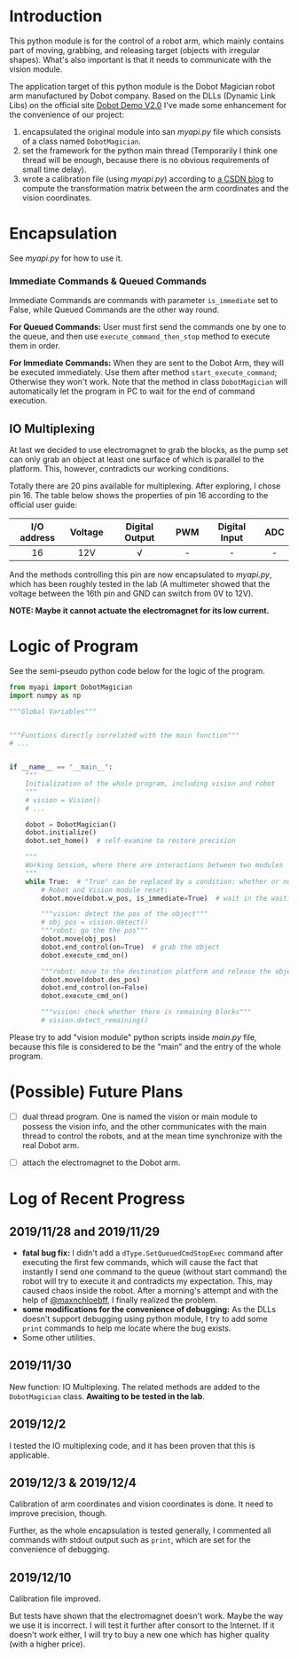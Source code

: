# Introduction

This python module is for the control of a robot arm, which mainly contains part of moving, grabbing, and releasing target (objects with irregular shapes). What's also important is that it needs to communicate with the vision module.

The application target of this python module is the Dobot Magician robot arm manufactured by Dobot company. Based on the DLLs (Dynamic Link Libs) on the official site [Dobot Demo V2.0](https://cn.dobot.cc/downloadcenter/dobot-magician.html?sub_cat=72#sub-download) I've made some enhancement for the convenience of our project:

1. encapsulated the original module into san *myapi.py* file which consists of a class named `DobotMagician`.
2. set the framework for the python main thread (Temporarily I think one thread will be enough, because there is no obvious requirements of small time delay).
3. wrote a calibration file (using *myapi.py*) according to [a CSDN blog](https://blog.csdn.net/heretic1993/article/details/82116742) to compute the transformation matrix between the arm coordinates and the vision coordinates.



# Encapsulation

See *myapi.py* for how to use it.

### Immediate Commands & Queued Commands

Immediate Commands are commands with parameter `is_immediate` set to False, while Queued Commands are the other way round.

**For Queued Commands:** User must first send the commands one by one to the queue, and then use `execute_command_then_stop` method to execute them in order.

**For Immediate Commands:** When they are sent to the Dobot Arm, they will be executed immediately. Use them after method `start_execute_command`; Otherwise they won't work. Note that the method in class `DobotMagician` will automatically let the program in PC to wait for the end of command execution. 

## IO Multiplexing

At last we decided to use electromagnet to grab the blocks, as the pump set can only grab an object at least one surface of which is parallel to the platform.  This, however, contradicts our working conditions.

Totally there are 20 pins available for multiplexing. After exploring, I chose pin 16. The table below shows the properties of pin 16 according to the official user guide:

| I/O address | Voltage | Digital Output | PWM  | Digital Input | ADC  |
| :---------: | :-----: | :------------: | :--: | :-----------: | :--: |
|     16      |   12V   |       √        |  -   |       -       |  -   |

And the methods controlling this pin are now encapsulated to *myapi.py*, which has been roughly tested in the lab (A multimeter showed that the voltage between the 16th pin and GND can switch from 0V to 12V).



**NOTE: Maybe it cannot actuate the electromagnet for its low current.**



# Logic of Program

See the semi-pseudo python code below for the logic of the program.

```python
from myapi import DobotMagician
import numpy as np

"""Global Variables"""


"""Functions directly correlated with the main function"""
# ...


if __name__ == "__main__":
    """
    Initialization of the whole program, including vision and robot
    """
    # vision = Vision()
    # ...

    dobot = DobotMagician()
    dobot.initialize()
    dobot.set_home()  # self-examine to restore precision

    """
    Working Session, where there are interactions between two modules
    """
    while True:  # "True" can be replaced by a condition: whether or not to continue
        # Robot and Vision module reset:
        dobot.move(dobot.w_pos, is_immediate=True)  # wait in the waiting position

        """vision: detect the pos of the object"""
        # obj_pos = vision.detect()
        """robot: go the the pos"""
        dobot.move(obj_pos)
        dobot.end_control(on=True)  # grab the object
        dobot.execute_cmd_on()

        """robot: move to the destination platform and release the object"""
        dobot.move(dobot.des_pos)
        dobot.end_control(on=False)
        dobot.execute_cmd_on()

        """vision: check whether there is remaining blocks"""
        # vision.detect_remaining()
```



Please try to add "vision module" python scripts inside *main.py* file, because this file is considered to be the "main" and the entry of the whole program.



# (Possible) Future Plans

- [ ] dual thread program. One is named the vision or main module to possess the vision info, and the other communicates with the main thread to control the robots, and at the mean time synchronize with the real Dobot arm.
- [ ] attach the electromagnet to the Dobot arm.



# Log of Recent Progress

## 2019/11/28 and 2019/11/29

- **fatal bug fix:** I didn't add a `dType.SetQueuedCmdStopExec` command after executing the first few commands, which will cause the fact that instantly I send one command to the queue (without start command) the robot will try to execute it and contradicts my expectation. This, may caused chaos inside the robot. After a morning's attempt and with the help of [@maxnchloebff]( https://github.com/maxnchloebff ), I finally realized the problem.
- **some modifications for the convenience of debugging:** As the DLLs doesn't support debugging using python module, I try to add some `print` commands to help me locate where the bug exists.
- Some other utilities.

## 2019/11/30

New function: IO Multiplexing. The related methods are added to the `DobotMagician` class. **Awaiting to be tested in the lab**.

## 2019/12/2

I tested the IO multiplexing code, and it has been proven that this is applicable.

## 2019/12/3 & 2019/12/4

Calibration of arm coordinates and vision coordinates is done. It need to improve precision, though.

Further, as the whole encapsulation is tested generally, I commented all commands with stdout output such as `print`, which are set for the convenience of debugging.

## 2019/12/10

Calibration file improved.

But tests have shown that the electromagnet doesn't work. Maybe the way we use it is incorrect. I will test it further after consort to the Internet. If it doesn't work either, I will try to buy a new one which has higher quality (with a higher price).

